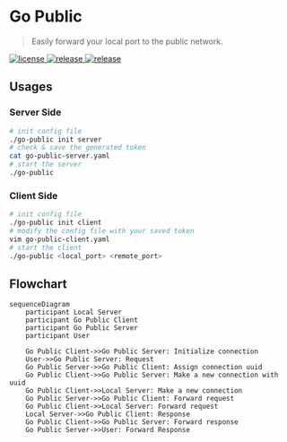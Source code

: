 # Go Public
>  Easily forward your local port to the public network.

<p>
  <a href="https://raw.githubusercontent.com/songquanpeng/go-public/main/LICENSE">
    <img src="https://img.shields.io/github/license/songquanpeng/go-public?color=brightgreen" alt="license">
  </a>
  <a href="https://github.com/songquanpeng/go-public/releases/latest">
    <img src="https://img.shields.io/github/v/release/songquanpeng/go-public?color=brightgreen&include_prereleases" alt="release">
  </a>
  <a href="https://github.com/songquanpeng/go-public/releases/latest">
    <img src="https://img.shields.io/github/downloads/songquanpeng/go-public/total?color=brightgreen&include_prereleases" alt="release">
  </a>
</p>

## Usages

### Server Side
```bash
# init config file
./go-public init server
# check & save the generated token
cat go-public-server.yaml
# start the server
./go-public
```

### Client Side
```bash
# init config file
./go-public init client
# modify the config file with your saved token
vim go-public-client.yaml
# start the client
./go-public <local_port> <remote_port>
```

## Flowchart
```mermaid
sequenceDiagram
    participant Local Server
    participant Go Public Client
    participant Go Public Server
    participant User
    
    Go Public Client->>Go Public Server: Initialize connection
    User->>Go Public Server: Request
    Go Public Server->>Go Public Client: Assign connection uuid
    Go Public Client->>Go Public Server: Make a new connection with uuid
    Go Public Client->>Local Server: Make a new connection
    Go Public Server->>Go Public Client: Forward request
    Go Public Client->>Local Server: Forward request
    Local Server->>Go Public Client: Response
    Go Public Client->>Go Public Server: Forward response
    Go Public Server->>User: Forward Response
```